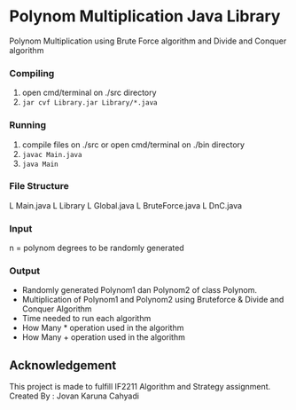 # Polynom Multiplication Java Library
Polynom Multiplication using Brute Force algorithm and Divide and Conquer algorithm

### Compiling
1. open cmd/terminal on ./src directory
1. `jar cvf Library.jar Library/*.java`

### Running
1. compile files on ./src or open cmd/terminal on ./bin directory
1. `javac Main.java`
1. `java Main`

### File Structure
L Main.java
L Library
  L Global.java
  L BruteForce.java
  L DnC.java

### Input
n = polynom degrees to be randomly generated

### Output
- Randomly generated Polynom1 dan Polynom2 of class Polynom.
- Multiplication of Polynom1 and Polynom2 using Bruteforce & Divide and Conquer Algorithm
- Time needed to run each algorithm
- How Many * operation used in the algorithm
- How Many + operation used in the algorithm

## Acknowledgement
This project is made to fulfill IF2211 Algorithm and Strategy assignment.
Created By : Jovan Karuna Cahyadi 